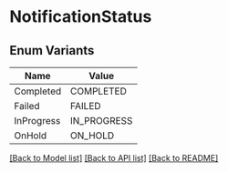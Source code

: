 # NotificationStatus

## Enum Variants

| Name | Value |
|---- | -----|
| Completed | COMPLETED |
| Failed | FAILED |
| InProgress | IN_PROGRESS |
| OnHold | ON_HOLD |


[[Back to Model list]](../README.md#documentation-for-models) [[Back to API list]](../README.md#documentation-for-api-endpoints) [[Back to README]](../README.md)


